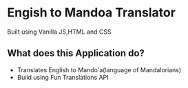 # Engish to Mandoa Translator

Built using Vanilla JS,HTML and CSS

## What does this Application do?
 - Translates English to Mando'a(language of Mandalorians)
 - Build using Fun Translations API


